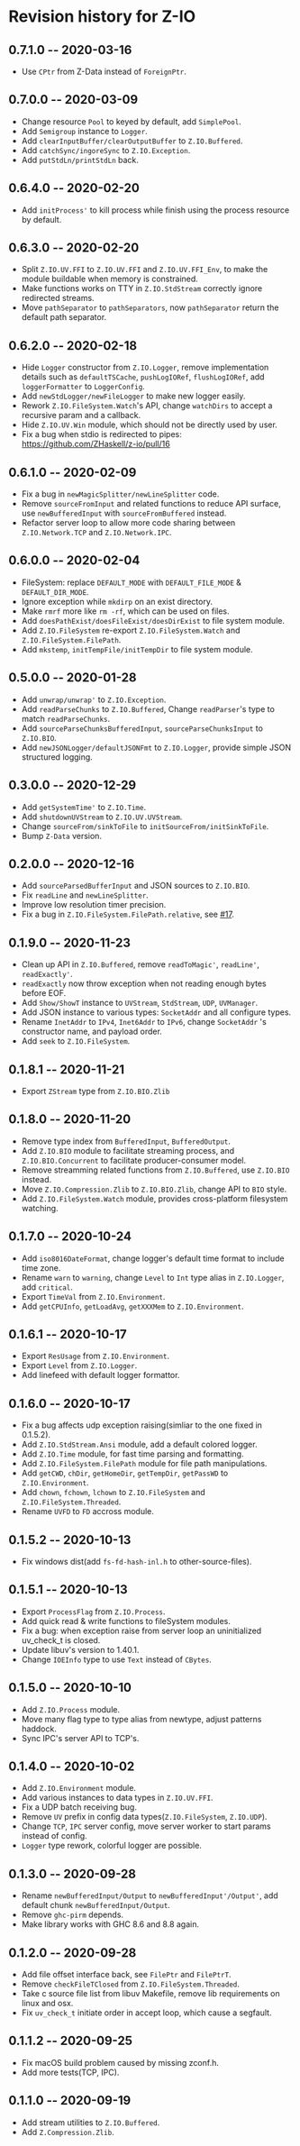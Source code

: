 # Revision history for Z-IO

## 0.7.1.0  -- 2020-03-16

* Use `CPtr` from Z-Data instead of `ForeignPtr`.

## 0.7.0.0  -- 2020-03-09

* Change resource `Pool` to keyed by default, add `SimplePool`.
* Add `Semigroup` instance to `Logger`.
* Add `clearInputBuffer/clearOutputBuffer` to `Z.IO.Buffered`.
* Add `catchSync/ingoreSync` to `Z.IO.Exception`.
* Add `putStdLn/printStdLn` back.

## 0.6.4.0  -- 2020-02-20

* Add `initProcess'` to kill process while finish using the process resource by default.

## 0.6.3.0  -- 2020-02-20

* Split `Z.IO.UV.FFI` to `Z.IO.UV.FFI` and `Z.IO.UV.FFI_Env`, to make the module buildable when memory is constrained.
* Make functions works on TTY in `Z.IO.StdStream` correctly ignore redirected streams.
* Move `pathSeparator` to `pathSeparators`, now `pathSeparator` return the default path separator.

## 0.6.2.0  -- 2020-02-18

* Hide `Logger` constructor from `Z.IO.Logger`, remove implementation details such as `defaultTSCache`, `pushLogIORef`, `flushLogIORef`, add `loggerFormatter` to `LoggerConfig`.
* Add `newStdLogger/newFileLogger` to make new logger easily.
* Rework `Z.IO.FileSystem.Watch`'s API, change `watchDirs` to accept a recursive param and a callback.
* Hide `Z.IO.UV.Win` module, which should not be directly used by user.
* Fix a bug when stdio is redirected to pipes: https://github.com/ZHaskell/z-io/pull/16

## 0.6.1.0  -- 2020-02-09

* Fix a bug in `newMagicSplitter/newLineSplitter` code.
* Remove `sourceFromInput` and related functions to reduce API surface, use `newBufferedInput` with `sourceFromBuffered` instead.
* Refactor server loop to allow more code sharing between `Z.IO.Network.TCP` and `Z.IO.Network.IPC`.

## 0.6.0.0  -- 2020-02-04

* FileSystem: replace `DEFAULT_MODE` with `DEFAULT_FILE_MODE` & `DEFAULT_DIR_MODE`.
* Ignore exception while `mkdirp` on an exist directory.
* Make `rmrf` more like `rm -rf`, which can be used on files.
* Add `doesPathExist/doesFileExist/doesDirExist` to file system module.
* Add `Z.IO.FileSystem` re-export `Z.IO.FileSystem.Watch` and `Z.IO.FileSystem.FilePath`.
* Add `mkstemp`, `initTempFile/initTempDir` to file system module.

## 0.5.0.0  -- 2020-01-28

* Add `unwrap/unwrap'` to `Z.IO.Exception`.
* Add `readParseChunks` to `Z.IO.Buffered`, Change `readParser`'s type to match `readParseChunks`.
* Add `sourceParseChunksBufferedInput`, `sourceParseChunksInput` to `Z.IO.BIO`.
* Add `newJSONLogger/defaultJSONFmt` to `Z.IO.Logger`, provide simple JSON structured logging.

## 0.3.0.0  -- 2020-12-29

* Add `getSystemTime'` to `Z.IO.Time`.
* Add `shutdownUVStream` to `Z.IO.UV.UVStream`.
* Change `sourceFrom/sinkToFile` to `initSourceFrom/initSinkToFile`.
* Bump `Z-Data` version.

## 0.2.0.0  -- 2020-12-16

* Add `sourceParsedBufferInput` and JSON sources to `Z.IO.BIO`.
* Fix `readLine` and `newLineSplitter`.
* Improve low resolution timer precision.
* Fix a bug in `Z.IO.FileSystem.FilePath.relative`, see [#17](https://github.com/likle/cwalk/issues/17).

## 0.1.9.0  -- 2020-11-23

* Clean up API in `Z.IO.Buffered`, remove `readToMagic'`, `readLine'`, `readExactly'`.
* `readExactly` now throw exception when not reading enough bytes before EOF.
* Add `Show/ShowT` instance to `UVStream`, `StdStream`, `UDP`, `UVManager`.
* Add JSON instance to various types: `SocketAddr` and all configure types.
* Rename `InetAddr` to `IPv4`, `Inet6Addr` to `IPv6`, change `SocketAddr` 's constructor name, and payload order.
* Add `seek` to `Z.IO.FileSystem`.

## 0.1.8.1  -- 2020-11-21

* Export `ZStream` type from `Z.IO.BIO.Zlib`

## 0.1.8.0  -- 2020-11-20

* Remove type index from `BufferedInput`, `BufferedOutput`.
* Add `Z.IO.BIO` module to facilitate streaming process, and `Z.IO.BIO.Concurrent` to facilitate producer-consumer model.
* Remove streamming related functions from `Z.IO.Buffered`, use `Z.IO.BIO` instead.
* Move `Z.IO.Compression.Zlib` to `Z.IO.BIO.Zlib`, change API to `BIO` style.
* Add `Z.IO.FileSystem.Watch` module, provides cross-platform filesystem watching.

## 0.1.7.0  -- 2020-10-24

* Add `iso8016DateFormat`, change logger's default time format to include time zone.
* Rename `warn` to `warning`, change `Level` to `Int` type alias in `Z.IO.Logger`, add `critical`.
* Export `TimeVal` from `Z.IO.Environment`.
* Add `getCPUInfo`, `getLoadAvg`, `getXXXMem` to `Z.IO.Environment`.

## 0.1.6.1  -- 2020-10-17

* Export `ResUsage` from `Z.IO.Environment`.
* Export `Level` from `Z.IO.Logger`.
* Add linefeed with default logger formattor.

## 0.1.6.0  -- 2020-10-17

* Fix a bug affects udp exception raising(simliar to the one fixed in 0.1.5.2).
* Add `Z.IO.StdStream.Ansi` module, add a default colored logger.
* Add `Z.IO.Time` module, for fast time parsing and formatting.
* Add `Z.IO.FileSystem.FilePath` module for file path manipulations.
* Add `getCWD`, `chDir`, `getHomeDir`, `getTempDir`, `getPassWD` to `Z.IO.Environment`.
* Add `chown`, `fchown`, `lchown` to `Z.IO.FileSystem` and `Z.IO.FileSystem.Threaded`.
* Rename `UVFD` to `FD` accross module.

## 0.1.5.2  -- 2020-10-13

* Fix windows dist(add `fs-fd-hash-inl.h` to other-source-files).

## 0.1.5.1  -- 2020-10-13

* Export `ProcessFlag` from `Z.IO.Process`.
* Add quick read & write functions to fileSystem modules.
* Fix a bug: when exception raise from server loop an uninitialized uv_check_t is closed.
* Update libuv's version to 1.40.1.
* Change `IOEInfo` type to use `Text` instead of `CBytes`.

## 0.1.5.0  -- 2020-10-10

* Add `Z.IO.Process` module.
* Move many flag type to type alias from newtype, adjust patterns haddock.
* Sync IPC's server API to TCP's.

## 0.1.4.0  -- 2020-10-02

* Add `Z.IO.Environment` module.
* Add various instances to data types in `Z.IO.UV.FFI`.
* Fix a UDP batch receiving bug.
* Remove `UV` prefix in config data types(`Z.IO.FileSystem`, `Z.IO.UDP`).
* Change `TCP`, `IPC` server config, move server worker to start params instead of config.
* `Logger` type rework, colorful logger are possible.

## 0.1.3.0  -- 2020-09-28
* Rename `newBufferedInput/Output` to `newBufferedInput'/Output'`, add default chunk `newBufferedInput/Output`.
* Remove `ghc-pirm` depends.
* Make library works with GHC 8.6 and 8.8 again.

## 0.1.2.0  -- 2020-09-28

* Add file offset interface back, see `FilePtr` and `FilePtrT`.
* Remove `checkFileTClosed` from `Z.IO.FileSystem.Threaded`.
* Take c source file list from libuv Makefile, remove lib requirements on linux and osx.
* Fix `uv_check_t` initiate order in accept loop, which cause a segfault.

## 0.1.1.2  -- 2020-09-25

* Fix macOS build problem caused by missing zconf.h.
* Add more tests(TCP, IPC).

## 0.1.1.0  -- 2020-09-19

* Add stream utilities to `Z.IO.Buffered`.
* Add `Z.Compression.Zlib`.
